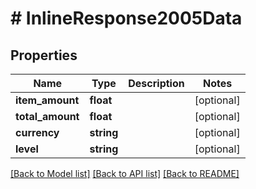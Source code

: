 # # InlineResponse2005Data

## Properties

Name | Type | Description | Notes
------------ | ------------- | ------------- | -------------
**item_amount** | **float** |  | [optional] 
**total_amount** | **float** |  | [optional] 
**currency** | **string** |  | [optional] 
**level** | **string** |  | [optional] 

[[Back to Model list]](../../README.md#documentation-for-models) [[Back to API list]](../../README.md#documentation-for-api-endpoints) [[Back to README]](../../README.md)


